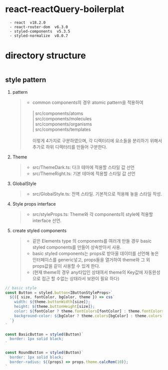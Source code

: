 # react-reactQuery-boilerplat

```
  - react  v18.2.0
  - react-router-dom  v6.3.0
  - styled-components  v5.3.5
  - styled-normalize  v8.0.7
```

# directory structure

```

```

## style pattern

1. pattern

   > - common components의 경우 atomic pattern을 적용하여<br /><br />
   >   | src/components/atoms <br />
   >   | src/components/molecules <br />
   >   | src/components/organisms <br />
   >   | src/components/templates <br /><br />
   >   이렇게 4가지로 구분하였으며, 각 디렉터리에 요소들을 분리하기 위해서 추가로 하위 디렉터리를 만들어 구분한다.

2. Theme

   > - src/ThemeDark.ts: 다크 테마에 적용할 스타일 값 선언
   > - src/ThemeRight.ts: 기본 테마에 적용할 스타일 값 선언

3. GlobalStyle

   > - src/GlobalStyle.ts: 전역 스타일. 기본적으로 적용해 놓을 스타일 작성.

4. Style props interface

   > - src/styleProps.ts: Theme와 각 components의 style에 적용할 interface 선언.

5. create styled components
   > - 같은 Elements type 의 components를 여러개 만들 경우 basic styled components를 만들어 상속받아서 사용.
   > - basic styled components는 props로 받아올 데이터를 선언해 놓은 인터페이스를 generic넣고, props들을 열거하여 theme와 그 외 props값을 같이 사용할 수 있게 한다.<br />
   > - (현재 theme의 경우 any타입인 상태여서 theme의 Key값에 자동완성으로 접근 할 수없는 상태라서 보완이 필요 하다)

```ts
// basic style
const Button = styled.button<IButtonStyleProps>`
  ${({ size, fontColor, bgColor, theme }) => css`
    width: ${theme.buttonWidth[size]};
    height: ${theme.buttonHeight[size]};
    color: ${fontColor ? theme.fontColors[fontColor] : theme.fontColors.base};
    background-color: ${bgColor ? theme.colors[bgColor] : theme.colors.white};
  `}
`

const BasicButton = styled(Button)`
  border: 1px solid black;
`

const RoundButton = styled(Button)`
  border: 1px solid black;
  border-radius: ${(props) => props.theme.calcRem(10)};
`
```

